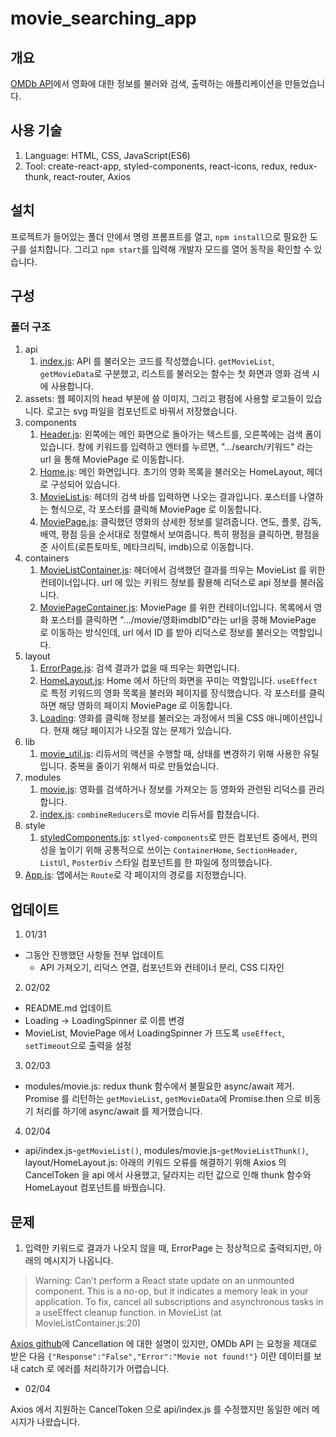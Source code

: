 # movie_searching_app

## 개요

[OMDb API](http://www.omdbapi.com/)에서 영화에 대한 정보를 불러와 검색, 출력하는 애플리케이션을 만들었습니다.

## 사용 기술

1. Language: HTML, CSS, JavaScript(ES6)
1. Tool: create-react-app, styled-components, react-icons, redux, redux-thunk, react-router, Axios

## 설치

프로젝트가 들어있는 폴더 안에서 명령 프롬프트를 열고, `npm install`으로 필요한 도구를 설치합니다. 그리고 `npm start`를 입력해 개발자 모드를 열어 동작을 확인할 수 있습니다.

## 구성

### 폴더 구조

1. api
    1. [index.js](https://github.com/chinsanchung/movie_searching_app/blob/master/src/api/index.js): API 를 불러오는 코드를 작성했습니다. `getMovieList`, `getMovieData`로 구분했고, 리스트를 불러오는 함수는 첫 화면과 영화 검색 시에 사용합니다.
1. assets: 웹 페이지의 head 부분에 쓸 이미지, 그리고 평점에 사용할 로고들이 있습니다. 로고는 svg 파일을 컴포넌트로 바꿔서 저장했습니다.
1. components
    1. [Header.js](https://github.com/chinsanchung/movie_searching_app/blob/master/src/components/Header.js): 왼쪽에는 메인 화면으로 돌아가는 텍스트를, 오른쪽에는 검색 폼이 있습니다. 창에 키워드를 입력하고 엔터를 누르면, ".../search/키워드" 라는 url 을 통해 MoviePage 로 이동합니다.
    1. [Home.js](https://github.com/chinsanchung/movie_searching_app/blob/master/src/components/Home.js): 메인 화면입니다. 초기의 영화 목록을 불러오는 HomeLayout, 헤더로 구성되어 있습니다.
    1. [MovieList.js](https://github.com/chinsanchung/movie_searching_app/blob/master/src/components/MovieList.js): 헤더의 검색 바를 입력하면 나오는 결과입니다. 포스터를 나열하는 형식으로, 각 포스터를 클릭해 MoviePage 로 이동합니다.
    1. [MoviePage.js](https://github.com/chinsanchung/movie_searching_app/blob/master/src/components/MoviePage.js): 클릭했던 영화의 상세한 정보를 알려줍니다. 연도, 플롯, 감독, 배역, 평점 등을 순서대로 정렬해서 보여줍니다. 특히 평점을 클릭하면, 평점을 준 사이트(로튼토마토, 메타크리틱, imdb)으로 이동합니다.
1. containers
    1. [MovieListContainer.js](https://github.com/chinsanchung/movie_searching_app/blob/master/src/containers/MovieListContainer.js): 헤더에서 검색했던 결과를 띄우는 MovieList 를 위한 컨테이너입니다. url 에 있는 키워드 정보를 활용해 리덕스로 api 정보를 불러옵니다.
    1. [MoviePageContainer.js](https://github.com/chinsanchung/movie_searching_app/blob/master/src/containers/MoviePageContainer.js): MoviePage 를 위한 컨테이너입니다. 목록에서 영화 포스터를 클릭하면 ".../movie/영화imdbID"라는 url을 콩해 MoviePage 로 이동하는 방식인데, url 에서 ID 를 받아 리덕스로 정보를 불러오는 역할입니다.
1. layout
    1. [ErrorPage.js](https://github.com/chinsanchung/movie_searching_app/blob/master/src/layout/ErroPage.js): 검색 결과가 없을 때 띄우는 화면입니다.
    1. [HomeLayout.js](https://github.com/chinsanchung/movie_searching_app/blob/master/src/layout/HomeLayout.js): Home 에서 하단의 화면을 꾸미는 역할입니다. `useEffect`로 특정 키워드의 영화 목록을 불러와 페이지를 장식했습니다. 각 포스터를 클릭하면 해당 영화의 페이지 MoviePage 로 이동합니다.
    1. [Loading](https://github.com/chinsanchung/movie_searching_app/blob/master/src/layout/Loading.js): 영화를 클릭해 정보를 불러오는 과정에서 띄울 CSS 애니메이션입니다. 현재 해당 페이지가 나오질 않는 문제가 있습니다.
1. lib
    1. [movie_util.js](https://github.com/chinsanchung/movie_searching_app/blob/master/src/lib/movie_util.js): 리듀서의 액션을 수행할 때, 상태를 변경하기 위해 사용한 유틸입니다. 중복을 줄이기 위해서 따로 만들었습니다.
1. modules
    1. [movie.js](https://github.com/chinsanchung/movie_searching_app/blob/master/src/modules/movie.js): 영화를 검색하거나 정보를 가져오는 등 영화와 관련된 리덕스를 관리합니다.
    1. [index.js](https://github.com/chinsanchung/movie_searching_app/blob/master/src/modules/index.js): `combineReducers`로 movie 리듀서를 합쳤습니다.
1. style
    1. [styledComponents.js](https://github.com/chinsanchung/movie_searching_app/blob/master/src/style/styledComponents.js): `stlyed-components`로 만든 컴포넌트 중에서, 편의성을 높이기 위해 공통적으로 쓰이는 `ContainerHome`, `SectionHeader`, `ListUl`, `PosterDiv` 스타일 컴포넌트를 한 파일에 정의했습니다.
1. [App.js](https://github.com/chinsanchung/movie_searching_app/blob/master/src/App.js): 앱에서는 `Route`로 각 페이지의 경로를 지정했습니다.

## 업데이트

1. 01/31

-   그동안 진행했던 사항들 전부 업데이트
    -   API 가져오기, 리덕스 연결, 컴포넌트와 컨테이너 분리, CSS 디자인

2. 02/02

-   README.md 업데이트
-   Loading -> LoadingSpinner 로 이름 변경
-   MovieList, MoviePage 에서 LoadingSpinner 가 뜨도록 `useEffect`, `setTimeout`으로 출력을 설정

3. 02/03

-   modules/movie.js: redux thunk 함수에서 불필요한 async/await 제거. Promise 를 리턴하는 `getMovieList`, `getMovieData`에 Promise.then 으로 비동기 처리를 하기에 async/await 를 제거했습니다.

4. 02/04

-   api/index.js-`getMovieList()`, modules/movie.js-`getMovieListThunk()`, layout/HomeLayout.js: 아래의 키워드 오류를 해결하기 위해 Axios 의 CancelToken 을 api 에서 사용했고, 달라지는 리턴 값으로 인해 thunk 함수와 HomeLayout 컴포넌트를 바꿨습니다.

## 문제

1. 입력한 키워드로 결과가 나오지 않을 때, ErrorPage 는 정상적으로 출력되지만, 아래의 메시지가 나옵니다.

> Warning: Can't perform a React state update on an unmounted component. This is a no-op, but it indicates a memory leak in your application. To fix, cancel all subscriptions and asynchronous tasks in a useEffect cleanup function. in MovieList (at MovieListContainer.js:20)

[Axios github](https://github.com/axios/axios#cancellation)에 Cancellation 에 대한 설명이 있지만, OMDb API 는 요청을 제대로 받은 다음 `{"Response":"False","Error":"Movie not found!"}` 이란 데이터를 보내 catch 로 에러를 처리하기가 어렵습니다.

-   02/04

Axios 에서 지원하는 CancelToken 으로 api/index.js 를 수정했지만 동일한 에러 메시지가 나왔습니다.

